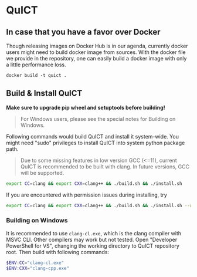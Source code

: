 # QuICT

## In case that you have a favor over Docker

Though releasing images on Docker Hub is in our agenda, currently
docker users might need to build docker image from sources.
With the docker file we provide in the repository, one can easily
build a docker image with only a little performance loss. 

```
docker build -t quict .
```

## Build & Install QuICT

**Make sure to upgrade pip wheel and setuptools before building!**

> For Windows users, please see the special notes for Building on Windows.

Following commands would build QuICT and install it system-wide.
You might need "sudo" privileges to install QuICT into system python package path.

> Due to some missing features in low version GCC (<=11), current QuICT is recommended to be built with clang.
> In future versions, GCC will be supported.

```bash
export CC=clang && export CXX=clang++ && ./build.sh && ./install.sh
```

If you are encountered with permission issues during installing, try

```bash
export CC=clang && export CXX=clang++ && ./build.sh && ./install.sh --user
```

### Building on Windows

It is recommended to use `clang-cl.exe`, which is the clang compiler with MSVC CLI. Other compilers may work but not tested. Open "Developer PowerShell for VS", changing the working directory to QuICT repository root. Then build with following commands:

```powershell
$ENV:CC="clang-cl.exe"
$ENV:CXX="clang-cpp.exe"

```
